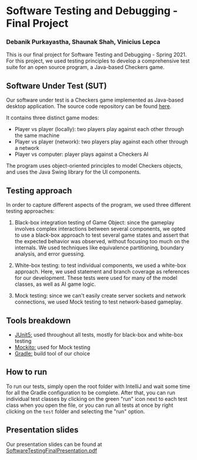# Software Testing and Debugging - Final Project
### Debanik Purkayastha, Shaunak Shah, Vinicius Lepca
This is our final project for Software Testing and Debugging - Spring 2021.
For this project, we used testing principles to develop a comprehensive test suite for
an open source program, a Java-based Checkers game.

## Software Under Test (SUT)
Our software under test is a Checkers game implemented as Java-based desktop application. The source code repository can
be found [here](https://github.com/DevonMcGrath/Java-Checkers).

It contains three distinct game modes:
- Player vs player (locally): two players play against each other through the same machine
- Player vs player (network): two players play against each other through a network
- Player vs computer: player plays against a Checkers AI

The program uses object-oriented principles to model Checkers objects, and uses the Java Swing library for the UI components.

## Testing approach
In order to capture different aspects of the program, we used three different testing approaches:
1. Black-box integration testing of Game Object: since the gameplay involves complex interactions between several components, 
   we opted to use a black-box approach to test several game states and assert that the expected behavior was observed, without 
   focusing too much on the internals. We used techniques like equivalence partitioning, boundary analysis, and error guessing.
   
2. White-box testing: to test individual components, we used a white-box approach. Here, we used statement and branch coverage
as references for our development. These tests were used for many of the model classes, as well as AI game logic.
   
3. Mock testing: since we can't easily create server sockets and network connections, we used Mock testing to test
network-based gameplay.
   
## Tools breakdown
- [JUnit5:](https://junit.org/junit5/) used throughout all tests, mostly for black-box and white-box testing
- [Mockito:](https://site.mockito.org/) used for Mock testing
- [Gradle:](https://gradle.org/) build tool of our choice

## How to run
To run our tests, simply open the root folder with IntelliJ and wait some time for all the Gradle configuration to be complete. 
After that, you can run individual test classes by clicking on the green "run" icon next to each test class when you open the file, 
or you can run all tests at once by right clicking on the `test` folder and selecting the "run" option.

## Presentation slides
Our presentation slides can be found at [SoftwareTestingFinalPresentation.pdf](./SoftwareTestingFinalPresentation.pdf)